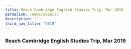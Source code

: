```yaml
---
title: Reach Cambridge English Studies Trip, Mar 2019
permalink: /news/2019/3/
description: ""
third_nav_title: "2019"
---
```

### **Reach Cambridge English Studies Trip, Mar 2019**

